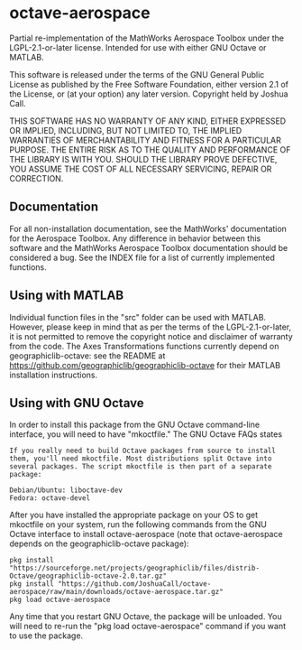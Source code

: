 # octave-aerospace
Partial re-implementation of the MathWorks Aerospace Toolbox under the LGPL-2.1-or-later license. Intended for use with either GNU Octave or MATLAB.

This software is released under the terms of the GNU General Public License as published by the Free Software Foundation, either version 2.1 of the License, or (at your option) any later version. Copyright held by Joshua Call.

THIS SOFTWARE HAS NO WARRANTY OF ANY KIND, EITHER EXPRESSED OR IMPLIED, INCLUDING, BUT NOT LIMITED TO, THE IMPLIED WARRANTIES OF MERCHANTABILITY AND FITNESS FOR A PARTICULAR PURPOSE. THE ENTIRE RISK AS TO THE QUALITY AND PERFORMANCE OF THE LIBRARY IS WITH YOU. SHOULD THE LIBRARY PROVE DEFECTIVE, YOU ASSUME THE COST OF ALL NECESSARY SERVICING, REPAIR OR CORRECTION.

## Documentation
For all non-installation documentation, see the MathWorks' documentation for the Aerospace Toolbox. Any difference in behavior between this software and the MathWorks Aerospace Toolbox documentation should be considered a bug. See the INDEX file for a list of currently implemented functions.

## Using with MATLAB
Individual function files in the "src" folder can be used with MATLAB. However, please keep in mind that as per the terms of the LGPL-2.1-or-later, it is not permitted to remove the copyright notice and disclaimer of warranty from the code. The Axes Transformations functions currently depend on geographiclib-octave: see the README at https://github.com/geographiclib/geographiclib-octave for their MATLAB installation instructions.

## Using with GNU Octave
In order to install this package from the GNU Octave command-line interface, you will need to have "mkoctfile." The GNU Octave FAQs states

```
If you really need to build Octave packages from source to install them, you'll need mkoctfile. Most distributions split Octave into several packages. The script mkoctfile is then part of a separate package:

Debian/Ubuntu: liboctave-dev
Fedora: octave-devel
```

After you have installed the appropriate package on your OS to get mkoctfile on your system, run the following commands from the GNU Octave interface to install octave-aerospace (note that octave-aerospace depends on the geographiclib-octave package):

```
pkg install "https://sourceforge.net/projects/geographiclib/files/distrib-Octave/geographiclib-octave-2.0.tar.gz"
pkg install "https://github.com/JoshuaCall/octave-aerospace/raw/main/downloads/octave-aerospace.tar.gz"
pkg load octave-aerospace
```

Any time that you restart GNU Octave, the package will be unloaded. You will need to re-run the "pkg load octave-aerospace" command if you want to use the package.
